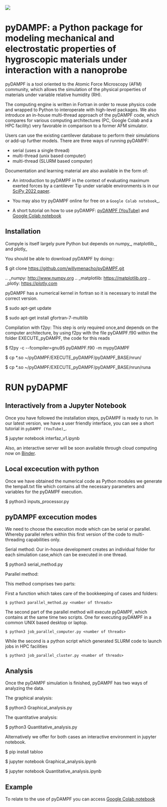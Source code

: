 ![](https://github.com/willymenacho/pyDAMPF/blob/pyDAMPF_INTERFACE/logo.png "")

pyDAMPF: a Python package for modeling mechanical and electrostatic properties of hygroscopic materials under interaction with a nanoprobe
======================================================

pyDAMPF is a tool oriented to the Atomic Force Microscopy (AFM) community, which allows the simulation of the physical properties of materials under variable relative humidity (RH).

The computing engine is written in Fortran in order to reuse physics code and wrapped to Python to interoperate with high-level packages. We also introduce an in-house multi-thread approach of the pyDAMPF code, which compares for various computing architectures (PC, Google Colab and a HPC facility) very favorable in comparison to a former AFM simulator. 


Users can use the existing cantilever database to perform their simulations or add-up further models. There are three ways of running pyDAMPF:

- serial (uses a single thread)
- multi-thread (unix based computer)
- multi-thread (SLURM based computer)

Documentation and learning material are also available in the form of:


- An introduction to pyDAMPF in the context of evaluating maximum exerted forces by a cantilever Tip under variable environments is in our [SciPy 2022 paper](https://conference.scipy.org/proceedings/scipy2022/pyDAMPF_HVGuzman.html).

- You may also try pyDAMPF online for free on a `Google Colab notebook`_.

- A short tutorial on how to use pyDAMPF: [pyDAMPF (YouTube)](https://youtu.be/RqBXJc4Augw) and [Google Colab notebook](https://colab.research.google.com/drive/1ZM_aQsuYWUD2gnhcIhngpypJ6m1MbFxE?usp=sharing)

Installation
-------------

Compyle is itself largely pure Python but depends on numpy_, matplotlib_, and plotly_

You should be able to download pyDAMPF  by doing::

  $ git clone https://github.com/willymenacho/pyDAMPF.git


.. _numpy: http://www.numpy.org
.. _matplotlib: https://matplotlib.org
.. _plotly: https://plotly.com


pyDAMPF has a numerical kernel in fortran so it is necessary to install the correct 
version.

  $ sudo apt-get update
  
  $ sudo apt-get install gfortran-7-multilib


Compilation with f2py: This step is only required once,and depends on the computer 
architecture, by using f2py with the file pyDAMPF.f90 within the folder
EXECUTE_pyDAMPF, the code for this reads

  $ f2py -c --fcompiler=gnu95 pyDAMPF.f90 -m mypyDAMPF
  
  $ cp *.so ~/pyDAMPF/EXECUTE_pyDAMPF/pyDAMPF_BASE/nrun/
  
  $ cp *.so ~/pyDAMPF/EXECUTE_pyDAMPF/pyDAMPF_BASE/nrun/runa
  
 
RUN pyDAPMF 
===============
  
Interactively from a Jupyter Notebook
------------------------------------- 
Once you have followed the installation steps, pyDAMPF is ready to run. 
In our latest version, we have a user friendly interface, you can see a short tutorial in `pyDAMPF (YouTube)`_.

  $ jupyter notebook interfaz_v1.ipynb
  
Also, an interactive server will be soon available through cloud computing now on [Binder](https://mybinder.org/v2/gh/willymenacho/pyDAMPF/e3953d64629f9d56ec8415ade16f654e543a5109?urlpath=lab%2Ftree%2Finterfaz_v1.ipynb).



Local excecution with python 
-----------------------------

Once we have obtained the numerical code as Python modules we generate the 
tempall.txt file which contains all the necessary parameters and variables for 
the pyDAMPF execution.

  $ python3 inputs_processor.py

pyDAMPF excecution modes
-------------------------

We need to choose the execution mode which can be serial or parallel. 
Whereby parallel refers within this first version of the code to multi-threading
capabilities only.

Serial method: Our in-house development creates an individual folder for 
each simulation case,which can be executed in one thread.

  $ python3 serial_method.py
  
Parallel method: 

  This method comprises two parts:

  First a function which takes care of the bookkeeping of 
  cases and folders:

    $ python3 parallel_method.py <number of threads>
  
  The second part of the parallel method will execute pyDAMPF, which contains
  at the same time two scripts. One for executing pyDAMPF in a common UNIX 
  based desktop or laptop. 

    $ python3 job_parallel_computer.py <number of threads>

  While the second is a python script which generated SLURM code to launch
  jobs in HPC facilities

    $ python3 job_parallel_cluster.py <number of threads>
  
Analysis
-------------  
  
Once the pyDAMPF simulation is finished, pyDAMPF has two ways of analyzing the data.

The graphical analysis:

  $ python3 Graphical_analysis.py

The quantitative analysis:

  $ python3 Quantitative_analysis.py
  
Alternatively we offer for both cases an interactive environment in jupyter notebook. 

  $ pip install tabloo
  
  $ jupyter notebook Graphical_analysis.ipynb
  
  $ jupyter notebook Quantitative_analysis.ipynb
  
  

Example
---------

To relate to the use of pyDAMPF you can access [Google Colab notebook](https://colab.research.google.com/drive/1ZM_aQsuYWUD2gnhcIhngpypJ6m1MbFxE?usp=sharing)
